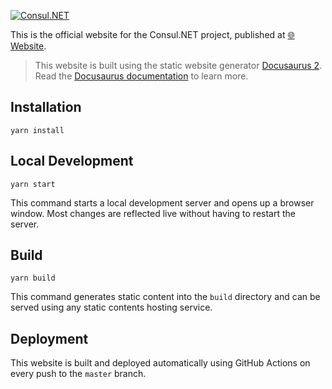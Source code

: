 [![Consul.NET](https://user-images.githubusercontent.com/18899702/219622225-1fda8125-ed7e-4e07-8281-64d3cd5368b8.png)](https://naskio.github.io/consuldotnet/)

This is the official website for the Consul.NET project, published at [🌐 Website](https://naskio.github.io/consuldotnet/).

> This website is built using the static website generator [Docusaurus 2](https://docusaurus.io/). Read
> the [Docusaurus documentation](https://docusaurus.io/docs) to learn more.

## Installation

```shell
yarn install
```

## Local Development

```shell
yarn start
```

This command starts a local development server and opens up a browser window. Most changes are reflected live without
having to restart the server.

## Build

```shell
yarn build
```

This command generates static content into the `build` directory and can be served using any static contents hosting
service.

## Deployment

This website is built and deployed automatically using GitHub Actions on every push to the `master` branch.

